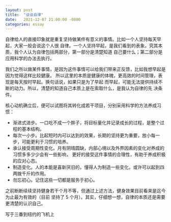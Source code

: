 ```yaml
---
layout: post
title:  "谈谈自律"
date:   2021-12-07 21:00:00 -0800
categories: essay
---
```


自律给人的直接印象就是重复坚持做某件有意义的事情。比如一个人坚持每天早起，大家一般会说这个人很
自律。一个人坚持早起，是我们看到的表象，究其本质，我个人认为自律包括两部分，第一部分是清楚知道
自己要什么；第二部分是应用科学的办法去执行。

我们之所以做某件事情，是因为这件事情可以给我们带来正反馈，比如我想早起是因为觉得这样比较健康。
所以这里的本质是健康的体魄，更高效的时间管理，表现是每天按时早起。换句话说，如果只是为了早起
而早起，可能无法提供持续不断的动力。所以，清楚的知道自己本质上是在索取什么，是我认为自律的先
决条件。

核心动机确立后，便可以试图将其转化成若干项目，分别采用科学的方法养成习惯：
- 渐进式进步。一口吃不成一个胖子，将目标量化并记录成长的过程，是整个过程的基本结构。
- 每次一小步。比起短时内可以达到的效果，长期的坚持更为重要，放小每一步，可能更利于习惯的培养。
- 承认接受周期性变化。月有阴晴圆缺，内部心境以及外界因素的变化对养成的习惯多多少少会有一些影响，
更好的接受这件事情的合理性，有助于养成积极的应对心态。
- 制造变化。人的本能是喜新厌旧的，懂得人为制造一些变化，或许可以起到四两拨千斤的作用。
- 勿忘初心。记住这些一切都是服务于初心。

之前断断续续坚持健身若干个月不等，但通过上述方法，健身效果目前看来是迄今为止最为有效的（目前
坚持了 5 个月）。其实，仔细想一想，自律的本质还是需要更清楚的认识自己。

写于三番到纽约的飞机上
